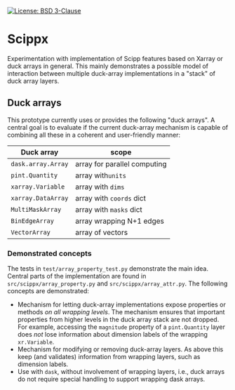 [![License: BSD 3-Clause](https://img.shields.io/badge/License-BSD%203--Clause-blue.svg)](LICENSE)

# Scippx

Experimentation with implementation of Scipp features based on Xarray or duck arrays in general.
This mainly demonstrates a possible model of interaction between multiple duck-array implementations in a "stack" of duck array layers.

## Duck arrays

This prototype currently uses or provides the following "duck arrays".
A central goal is to evaluate if the current duck-array mechanism is capable of combining all these in a coherent and user-friendly manner:

Duck array | scope
---|---
`dask.array.Array`| array for parallel computing
`pint.Quantity`| array with`units`
`xarray.Variable`| array with `dims`
`xarray.DataArray`| array with `coords` dict
`MultiMaskArray`| array with `masks` dict
`BinEdgeArray`| array wrapping N+1 edges
`VectorArray`| array of vectors

### Demonstrated concepts

The tests in `test/array_property_test.py` demonstrate the main idea.
Central parts of the implementation are found in `src/scippx/array_property.py` and `src/scippx/array_attr.py`.
The following concepts are demonstrated:

- Mechanism for letting duck-array implementations expose properties or methods *on all wrapping levels*.
  The mechanism ensures that important properties from higher levels in the duck array stack are not dropped.
  For example, accessing the `magnitude` property of a `pint.Quantity` layer does *not* lose information about dimension labels of the wrapping `xr.Variable`.
- Mechanism for modifying or removing duck-array layers.
  As above this keep (and validates) information from wrapping layers, such as dimension labels.
- Use with `dask`, without involvement of wrapping layers, i.e., duck arrays do not require special handling to support wrapping dask arrays.
